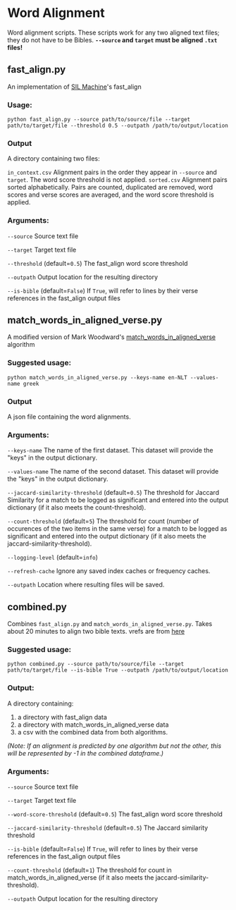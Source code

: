 # Word Alignment

Word alignment scripts. These scripts work for any two aligned text files; they do not have to be Bibles.
**`--source` and `target` must be aligned `.txt` files!** 

## fast_align.py
An implementation of [SIL Machine](https://github.com/sillsdev/machine.py/tree/main/machine)'s fast_align
### Usage:

`python fast_align.py --source path/to/source/file --target path/to/target/file --threshold 0.5 --outpath /path/to/output/location`

### Output

A directory containing two files:

`in_context.csv`  Alignment pairs in the order they appear in `--source` and `target`. The word score threshold is not applied.
`sorted.csv`  Alignment pairs sorted alphabetically. Pairs are counted, duplicated are removed, word scores and verse scores are averaged, and the word score threshold is applied.

### Arguments:

`--source`  Source text file

`--target`  Target text file

`--threshold`  (default=`0.5`)  The fast_align word score threshold

`--outpath`  Output location for the resulting directory   

`--is-bible`  (default=`False`)  If `True`, will refer to lines by their verse references in the fast_align output files

## match_words_in_aligned_verse.py
A modified version of Mark Woodward's [match_words_in_aligned_verse](https://github.com/sil-ai/new2old) algorithm
### Suggested usage:

`python match_words_in_aligned_verse.py --keys-name en-NLT --values-name greek`

### Output

A json file containing the word alignments. 

### Arguments:

`--keys-name`  The name of the first dataset. This dataset will provide the "keys" in the output dictionary.

`--values-name`  The name of the second dataset. This dataset will provide the "keys" in the output dictionary.

`--jaccard-similarity-threshold`  (default=`0.5`) The threshold for Jaccard Similarity for a match to be logged as significant and entered into the output dictionary (if it also meets the count-threshold).

`--count-threshold`  (default=`5`)  The threshold for count (number of occurences of the two items in the same verse) for a match to be logged as significant and entered into the output dictionary (if it also meets the jaccard-similarity-threshold).

`--logging-level`  (default=`info`)

`--refresh-cache`  Ignore any saved index caches or frequency caches.

`--outpath` Location where resulting files will be saved. 

## combined.py
Combines `fast_align.py` and `match_words_in_aligned_verse.py`. Takes about 20 minutes to align two bible texts. 
vrefs are from [here](https://github.com/sil-ai/aqua-api/tree/master/fixtures)
### Suggested usage:
`python combined.py --source path/to/source/file --target path/to/target/file --is-bible True --outpath /path/to/output/location`

### Output:
A directory containing:

1) a directory with fast_align data
2) a directory with match_words_in_aligned_verse data
3) a csv with the combined data from both algorithms. 

*(Note: If an alignment is predicted by one algorithm but not the other, this will be represented by -1 in the combined dataframe.)*

### Arguments:

`--source`  Source text file

`--target`  Target text file

`--word-score-threshold`  (default=`0.5`)  The fast_align word score threshold

`--jaccard-similarity-threshold`  (default=`0.5`)  The Jaccard similarity threshold

`--is-bible`  (default=`False`)  If `True`, will refer to lines by their verse references in the fast_align output files

`--count-threshold`  (default=`1`)  The threshold for count in match_words_in_aligned_verse (if it also meets the jaccard-similarity-threshold).

`--outpath`  Output location for the resulting directory  

